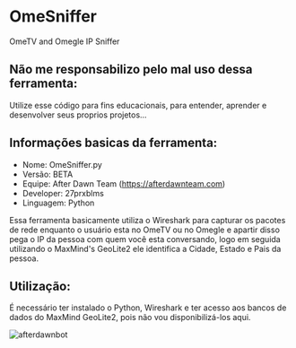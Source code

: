 # OmeSniffer
OmeTV and Omegle IP Sniffer

## Não me responsabilizo pelo mal uso dessa ferramenta:
Utilize esse código para fins educacionais, para entender, aprender e desenvolver seus proprios projetos...

## Informações basicas da ferramenta:

- Nome: OmeSniffer.py
- Versão: BETA
- Equipe: After Dawn Team (https://afterdawnteam.com)
- Developer: 27prxblms
- Linguagem: Python

Essa ferramenta basicamente utiliza o Wireshark para capturar os pacotes de rede enquanto o usuário esta no OmeTV ou no Omegle e apartir disso pega o IP da pessoa com quem você esta conversando, logo em seguida utilizando o MaxMind's GeoLite2 ele identifica a Cidade, Estado e Pais da pessoa.

## Utilização:

É necessário ter instalado o Python, Wireshark e ter acesso aos bancos de dados do MaxMind GeoLite2, pois não vou disponibilizá-los aqui.

![afterdawnbot](images/admin.png)
